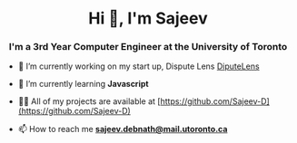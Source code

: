 <h1 align="center">Hi 👋, I'm Sajeev</h1>
<h3 align="center">I'm a 3rd Year Computer Engineer at the University of Toronto</h3>

- 🔭 I’m currently working on my start up, Dispute Lens [DiputeLens](https://github.com/Sajeev-D/DisputeLens)

- 🌱 I’m currently learning **Javascript**

- 👨‍💻 All of my projects are available at [https://github.com/Sajeev-D](https://github.com/Sajeev-D)

- 📫 How to reach me **sajeev.debnath@mail.utoronto.ca**

